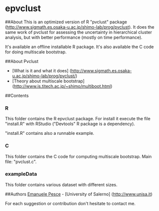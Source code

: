 epvclust
===========================

##About
This is an optimized version of R "pvclust" package (http://www.sigmath.es.osaka-u.ac.jp/shimo-lab/prog/pvclust).
It does the same work of pvclust for assessing the uncertainty in hierarchical cluster analysis, but with better performance (mostly on time performance).

It's available an offline installable R package.
It's also available the C code for doing multiscale bootstrap.


##About Pvclust
- [What is it and what it does] (http://www.sigmath.es.osaka-u.ac.jp/shimo-lab/prog/pvclust/)
- [Theory about multiscale bootstrap] (http://www.is.titech.ac.jp/~shimo/multiboot.html)

##Contents

### R
This folder contains the R epvclust package. For install it execute the file "install.R" with RStudio ("Devtools" R package is a dependency).

"install.R" contains also a runnable example.

### C 
This folder contains the C code for computing multiscale bootstrap.
Main file: "pvclust.c".

### exampleData
This folder contains various dataset with different sizes.

##Authors
[Emanuele Pesce](https://github.com/emanuelepesce) - [University of Salerno] (http://www.unisa.it)

For each suggestion or contribution don't hesitate to contact me.
